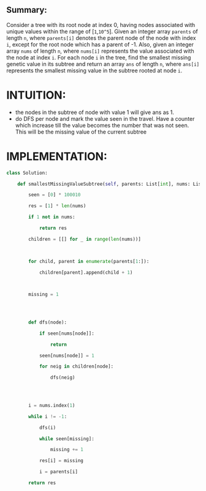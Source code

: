 ## Summary:
Consider a tree with its root node at index 0, having nodes associated with unique values within the range of [`1`,`10^5`]. Given an integer array `parents` of length `n`, where `parents[i]` denotes the parent node of the node with index `i`, except for the root node which has a parent of -1. Also, given an integer array `nums` of length `n`, where `nums[i]` represents the value associated with the node at index `i`. For each node `i` in the tree, find the smallest missing genetic value in its subtree and return an array `ans` of length `n`, where `ans[i]` represents the smallest missing value in the subtree rooted at node `i`.

# INTUITION:
- the nodes in the subtree of node with value 1 will give ans as 1.
- do DFS per node and mark the value seen in the travel. Have a counter which increase till the value becomes the number that was not seen. This will be the missing value of the current subtree

# IMPLEMENTATION:

```py
class Solution:

    def smallestMissingValueSubtree(self, parents: List[int], nums: List[int]) -> List[int]:

        seen = [0] * 100010

        res = [1] * len(nums)

        if 1 not in nums:

            return res

        children = [[] for _ in range(len(nums))]

  

        for child, parent in enumerate(parents[1:]):

            children[parent].append(child + 1)

  

        missing = 1

  
  

        def dfs(node):

            if seen[nums[node]]:

                return

            seen[nums[node]] = 1

            for neig in children[node]:

                dfs(neig)

  
  

        i = nums.index(1)

        while i != -1:

            dfs(i)

            while seen[missing]:

                missing += 1

            res[i] = missing

            i = parents[i]

        return res
```